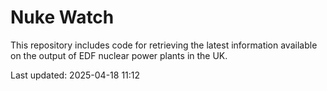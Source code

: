 # Nuke Watch

This repository includes code for retrieving the latest information available on the output of EDF nuclear power plants in the UK.

Last updated: 2025-04-18 11:12